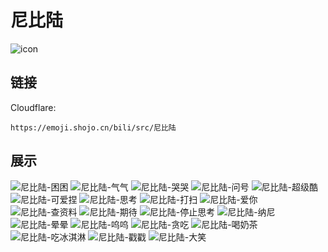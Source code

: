 # 尼比陆
![icon](https://emoji.shojo.cn/bili/src/尼比陆/icon.png)
## 链接
Cloudflare:
```
https://emoji.shojo.cn/bili/src/尼比陆
```
## 展示
![尼比陆-困困](https://emoji.shojo.cn/bili/src/尼比陆/尼比陆-困困.png)
![尼比陆-气气](https://emoji.shojo.cn/bili/src/尼比陆/尼比陆-气气.png)
![尼比陆-哭哭](https://emoji.shojo.cn/bili/src/尼比陆/尼比陆-哭哭.png)
![尼比陆-问号](https://emoji.shojo.cn/bili/src/尼比陆/尼比陆-问号.png)
![尼比陆-超级酷](https://emoji.shojo.cn/bili/src/尼比陆/尼比陆-超级酷.png)
![尼比陆-可爱捏](https://emoji.shojo.cn/bili/src/尼比陆/尼比陆-可爱捏.png)
![尼比陆-思考](https://emoji.shojo.cn/bili/src/尼比陆/尼比陆-思考.png)
![尼比陆-打扫](https://emoji.shojo.cn/bili/src/尼比陆/尼比陆-打扫.png)
![尼比陆-爱你](https://emoji.shojo.cn/bili/src/尼比陆/尼比陆-爱你.png)
![尼比陆-查资料](https://emoji.shojo.cn/bili/src/尼比陆/尼比陆-查资料.png)
![尼比陆-期待](https://emoji.shojo.cn/bili/src/尼比陆/尼比陆-期待.png)
![尼比陆-停止思考](https://emoji.shojo.cn/bili/src/尼比陆/尼比陆-停止思考.png)
![尼比陆-纳尼](https://emoji.shojo.cn/bili/src/尼比陆/尼比陆-纳尼.png)
![尼比陆-晕晕](https://emoji.shojo.cn/bili/src/尼比陆/尼比陆-晕晕.png)
![尼比陆-呜呜](https://emoji.shojo.cn/bili/src/尼比陆/尼比陆-呜呜.png)
![尼比陆-贪吃](https://emoji.shojo.cn/bili/src/尼比陆/尼比陆-贪吃.png)
![尼比陆-喝奶茶](https://emoji.shojo.cn/bili/src/尼比陆/尼比陆-喝奶茶.png)
![尼比陆-吃冰淇淋](https://emoji.shojo.cn/bili/src/尼比陆/尼比陆-吃冰淇淋.png)
![尼比陆-戳戳](https://emoji.shojo.cn/bili/src/尼比陆/尼比陆-戳戳.png)
![尼比陆-大笑](https://emoji.shojo.cn/bili/src/尼比陆/尼比陆-大笑.png)

